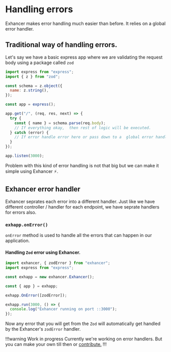 # Handling errors

Exhancer makes error handling much easier than before. It relies on a global error handler.

## Traditional way of handling errors.

Let's say we have a basic express app where we are validating the request body using a package called `zod`

```js index.js
import express from "express";
import { z } from "zod";

const schema = z.object({
  name: z.string(),
});

const app = express();

app.get("/", (req, res, next) => {
  try {
    const { name } = schema.parse(req.body);
    // If everything okay,  then rest of logic will be executed.
  } catch (error) {
    // If error handle error here or pass down to a  global error handler next(error)
  }
});

app.listen(3000);
```

Problem with this kind of error handling is not that big but we can make it simple using Exhancer ⚡.

## Exhancer error handler

Exhancer seprates each error into a different handler. Just like we have different controller / handler for each endpoint, we have seprate handlers for errors also.

### `exhapp.onError()`

`onError` method is used to handle all the errors that can happen in our application.

#### Handling `Zod` error using Exhancer.

```js #1,8 index.js
import exhancer, { zodError } from "exhancer";
import express from "express";

const exhapp = new exhancer.Exhancer();

const { app } = exhapp;

exhapp.OnError([zodError]);

exhapp.run(3000, () => {
  console.log("Exhancer running on port ::3000");
});
```

Now any error that you will get from the `Zod` will automatically get handled by the Exhancer's `zodError` handler.

!!!warning Work in progress
Currently we're working on error handlers. But you can make your own till then or [contribute.]("/")
!!!
